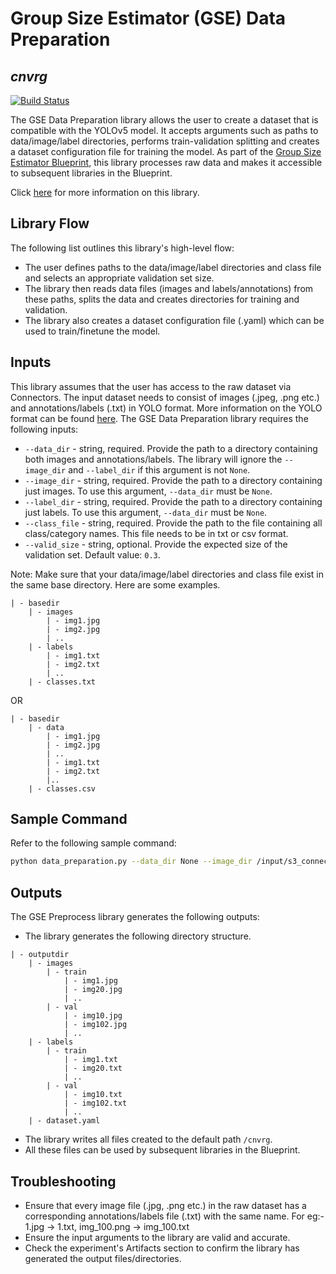 # Group Size Estimator (GSE) Data Preparation
## _cnvrg_

[![Build Status](https://travis-ci.org/joemccann/dillinger.svg?branch=master)](https://travis-ci.org/joemccann/dillinger)

The GSE Data Preparation library allows the user to create a dataset that is compatible with the YOLOv5 model. It accepts arguments such as paths to data/image/label directories, performs train-validation splitting and creates a dataset configuration file for training the model. As part of the [Group Size Estimator Blueprint](), this library processes raw data and makes it accessible to subsequent libraries in the Blueprint.

Click [here]() for more information on this library.

## Library Flow
The following list outlines this library's high-level flow:
- The user defines paths to the data/image/label directories and class file and selects an appropriate validation set size. 
- The library then reads data files (images and labels/annotations) from these paths, splits the data and creates directories for training and validation.
- The library also creates a dataset configuration file (.yaml) which can be used to train/finetune the model.

## Inputs
This library assumes that the user has access to the raw dataset via Connectors. The input dataset needs to consist of images (.jpeg, .png etc.) and annotations/labels (.txt) in YOLO format. More information on the YOLO format can be found [here](https://www.edge-ai-vision.com/2022/04/exploring-data-labeling-and-the-6-different-types-of-image-annotation/#:~:text=YOLO%3A%20In%20the%20YOLO%20labeling,coordinates%2C%20height%2C%20and%20width.).
The GSE Data Preparation library requires the following inputs:
* `--data_dir` - string, required. Provide the path to a directory containing both images and annotations/labels. The library will ignore the `--image_dir` and `--label_dir` if this argument is not `None`.
* `--image_dir` - string, required. Provide the path to a directory containing just images. To use this argument, `--data_dir` must be `None`.
* `--label_dir` - string, required. Provide the path to a directory containing just labels. To use this argument, `--data_dir` must be `None`.
* `--class_file` - string, required. Provide the path to the file containing all class/category names. This file needs to be in txt or csv format.
* `--valid_size` - string, optional. Provide the expected size of the validation set. Default value: `0.3`.

Note: Make sure that your data/image/label directories and class file exist in the same base directory. Here are some examples.
```
| - basedir
    | - images
        | - img1.jpg
        | - img2.jpg
        | ..
    | - labels
        | - img1.txt
        | - img2.txt
        | ..
    | - classes.txt
```
OR
```
| - basedir
    | - data
        | - img1.jpg
        | - img2.jpg
        | ..
        | - img1.txt
        | - img2.txt
        |..
    | - classes.csv
```

## Sample Command
Refer to the following sample command:

```bash
python data_preparation.py --data_dir None --image_dir /input/s3_connector/basedir/images  --label_dir /input/s3_connector/base_dir/labels --class_file /input/s3_connector/base_dir/classes.txt --valid_size 0.2
```

## Outputs
The GSE Preprocess library generates the following outputs:
- The library generates the following directory structure.
```
| - outputdir
    | - images
        | - train
            | - img1.jpg
            | - img20.jpg
            | ..
        | - val
            | - img10.jpg
            | - img102.jpg
            | ..
    | - labels
        | - train
            | - img1.txt
            | - img20.txt
            | ..
        | - val
            | - img10.txt
            | - img102.txt
            | ..
    | - dataset.yaml
```
- The library writes all files created to the default path `/cnvrg`.
- All these files can be used by subsequent libraries in the Blueprint.

## Troubleshooting
- Ensure that every image file (.jpg, .png etc.) in the raw dataset has a corresponding annotations/labels file (.txt) with the same name. For eg:- 1.jpg -> 1.txt, img_100.png -> img_100.txt
- Ensure the input arguments to the library are valid and accurate.
- Check the experiment's Artifacts section to confirm the library has generated the output files/directories.